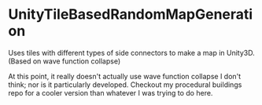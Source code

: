 # UnityTileBasedRandomMapGeneration
Uses tiles with different types of side connectors to make a map in Unity3D. (Based on wave function collapse)

At this point, it really doesn't actually use wave function collapse I don't think; nor is it particularly developed. Checkout my procedural buildings repo for a cooler version than whatever I was trying to do here.

